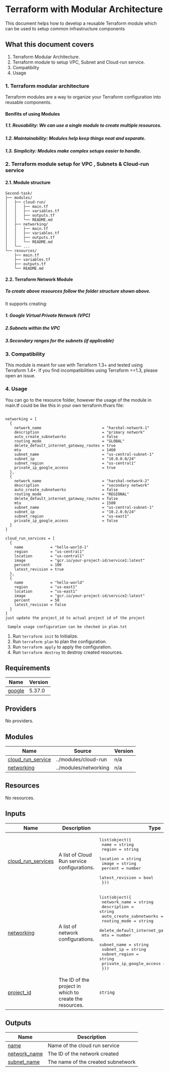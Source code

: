 # Terraform with Modular Architecture
This document helps how to develop a reusable Terraform module which can be used to setup common infrastructure components
## What this document covers
1. Terraform Modular Architecture.
2. Terraform module to setup VPC, Subnet and Cloud-run service.
3. Compatibilty 
4. Usage

### 1. Terraform modular architecture
Terraform modules are a way to organize your Terraform configuration into reusable components.
#### Benifits of using Modules
##### 1.1. Reusability: We can use a single module to create multiple resources.
##### 1.2. Maintainability: Modules help keep things neat and separate.
##### 1.3. Simplicity: Modules make complex setups easier to handle.

### 2. Terraform module setup for VPC , Subnets & Cloud-run service
#### 2.1. Module structure
```
Second-task/
├── modules/
│   ├── cloud-run/
│   │   ├── main.tf
│   │   ├── variables.tf
│   │   ├── outputs.tf
│   │   └── README.md
│   ├── networking/
│   │   ├── main.tf
│   │   ├── variables.tf
│   │   ├── outputs.tf
│   │   └── README.md
│   └── ...
└── resources/
    ├── main.tf
    ├── variables.tf
    ├── outputs.tf
    └── README.md
```
#### 2.2. Terraform Network Module
##### To create above resources follow the folder structure shown above.
It supports creating:

##### 1. Google Virtual Private Network (VPC)
##### 2.Subnets within the VPC
##### 3.Secondary ranges for the subnets (if applicable)

### 3. Compatibility
This module is meant for use with Terraform 1.3+ and tested using Terraform 1.4+. If you find incompatibilities using Terraform >=1.3, please open an issue.

### 4. Usage 
You can go to the resource folder, however the usage of the module in main.tf could be like this in your own terraform.tfvars file:
```project_id = "my-project"

networking = [
  {
    network_name                           = "harshal-network-1"
    description                            = "primary network"
    auto_create_subnetworks                = false
    routing_mode                           = "GLOBAL"
    delete_default_internet_gateway_routes = true
    mtu                                    = 1460
    subnet_name                            = "us-central-subnet-1"
    subnet_ip                              = "10.0.0.0/24"
    subnet_region                          = "us-central1"
    private_ip_google_access               = true
  },
  {
    network_name                           = "harshal-network-2"
    description                            = "secondary network"
    auto_create_subnetworks                = false
    routing_mode                           = "REGIONAL"
    delete_default_internet_gateway_routes = false
    mtu                                    = 1500
    subnet_name                            = "us-central-subnet-1"
    subnet_ip                              = "10.2.0.0/24"
    subnet_region                          = "us-east1"
    private_ip_google_access               = false
  }
]

cloud_run_services = [
  {
    name            = "hello-world-1"
    region          = "us-central1"
    location        = "us-central1"
    image           = "gcr.io/your-project-id/service1:latest"
    percent         = 100
    latest_revision = true
  },
  {
    name            = "hello-world"
    region          = "us-east1"
    location        = "us-east1"
    image           = "gcr.io/your-project-id/service2:latest"
    percent         = 50
    latest_revision = false
  }
]
just update the project_id to actual project id of the project
```
` Sample usage configuration can be checked in plan.txt`
1. Run `terraform init` to Initialize.
2. Run `terraform plan` to plan the configuration.
3. Run `terraform apply` to apply the configuration.
4. Run `terraform destroy` to destroy created resources.
<!-- BEGIN_TF_DOCS -->
## Requirements

| Name | Version |
|------|---------|
| <a name="requirement_google"></a> [google](#requirement\_google) | 5.37.0 |

## Providers

No providers.

## Modules

| Name | Source | Version |
|------|--------|---------|
| <a name="module_cloud_run_service"></a> [cloud\_run\_service](#module\_cloud\_run\_service) | ../modules/cloud-run | n/a |
| <a name="module_networking"></a> [networking](#module\_networking) | ../modules/networking | n/a |

## Resources

No resources.

## Inputs

| Name | Description | Type | Default | Required |
|------|-------------|------|---------|:--------:|
| <a name="input_cloud_run_services"></a> [cloud\_run\_services](#input\_cloud\_run\_services) | A list of Cloud Run service configurations. | <pre>list(object({<br>    name            = string<br>    region          = string<br>    location        = string<br>    image           = string<br>    percent         = number<br>    latest_revision = bool<br>  }))</pre> | n/a | yes |
| <a name="input_networking"></a> [networking](#input\_networking) | A list of network configurations. | <pre>list(object({<br>    network_name                           = string<br>    description                            = string<br>    auto_create_subnetworks                = bool<br>    routing_mode                           = string<br>    delete_default_internet_gateway_routes = bool<br>    mtu                                    = number<br>    subnet_name                            = string<br>    subnet_ip                              = string<br>    subnet_region                          = string<br>    private_ip_google_access               = bool<br>  }))</pre> | n/a | yes |
| <a name="input_project_id"></a> [project\_id](#input\_project\_id) | The ID of the project in which to create the resources. | `string` | n/a | yes |

## Outputs

| Name | Description |
|------|-------------|
| <a name="output_name"></a> [name](#output\_name) | Name of the cloud run service |
| <a name="output_network_name"></a> [network\_name](#output\_network\_name) | The ID of the network created |
| <a name="output_subnet_name"></a> [subnet\_name](#output\_subnet\_name) | The name of the created subnetwork |
<!-- END_TF_DOCS -->
